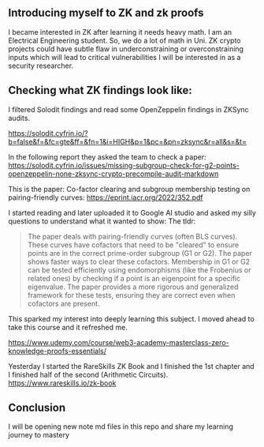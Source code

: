 ## Introducing myself to ZK and zk proofs

I became interested in ZK after learning it needs heavy math. I am an Electrical Engineering student. So, we do a lot of math in Uni. ZK crypto projects could have subtle flaw in underconstraining or overconstraining inputs which will lead to critical vulnerabilities I will be interested in as a security researcher.


## Checking what ZK findings look like:
I filtered Solodit findings and read some OpenZeppelin findings in ZKSync audits.

https://solodit.cyfrin.io/?b=false&f=&fc=gte&ff=&fn=1&i=HIGH&p=1&pc=&pn=zksync&r=all&s=&t=

In the following report they asked the team to check a paper:
https://solodit.cyfrin.io/issues/missing-subgroup-check-for-g2-points-openzeppelin-none-zksync-crypto-precompile-audit-markdown

This is the paper: Co-factor clearing and subgroup membership testing on pairing-friendly curves: https://eprint.iacr.org/2022/352.pdf

I started reading and later uploaded it to Google AI studio and asked my silly questions to understand what it wanted to show:
The tldr: 
> The paper deals with pairing-friendly curves (often BLS curves).
These curves have cofactors that need to be "cleared" to ensure points are in the correct prime-order subgroup (G1 or G2). The paper shows faster ways to clear these cofactors.
Membership in G1 or G2 can be tested efficiently using endomorphisms (like the Frobenius or related ones) by checking if a point is an eigenpoint for a specific eigenvalue. The paper provides a more rigorous and generalized framework for these tests, ensuring they are correct even when cofactors are present.

This sparked my interest into deeply learning this subject. I moved ahead to take this course and it refreshed me.

https://www.udemy.com/course/web3-academy-masterclass-zero-knowledge-proofs-essentials/

Yesterday I started the RareSkills ZK Book and I finished the 1st chapter and I finished half of the second (Arithmetic Circuits).
https://www.rareskills.io/zk-book

## Conclusion

I will be opening new note md files in this repo and share my learning journey to mastery
